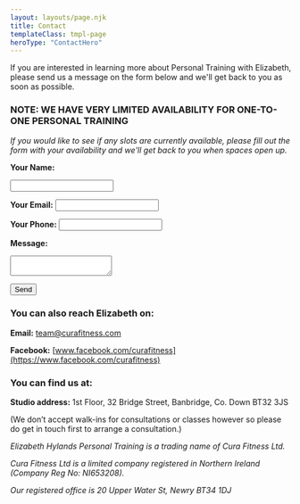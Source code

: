 ```yaml
---
layout: layouts/page.njk
title: Contact
templateClass: tmpl-page
heroType: "ContactHero"
---
```



If you are interested in learning more about Personal Training with Elizabeth, please send us a message on the form below and we'll get back to you as soon as possible.

### NOTE: WE HAVE VERY LIMITED AVAILABILITY FOR ONE-TO-ONE PERSONAL TRAINING

_If you would like to see if any slots are currently available, please fill out the form with your availability and we'll get back to you when spaces open up._


<div class="ash-form">
<form name="contact" method="POST" data-netlify="true" action="/contact-success">
<input type="hidden" name="form-name" value="contact" />  

<label><strong>Your Name:</strong></label>

<input type="text" name="name" />   

<label><strong>Your Email:</strong></label>
<input type="email" name="email" />

<label><strong>Your Phone:</strong></label>
<input type="phone" name="phone" />


<label><strong>Message:</strong></label>
<textarea name="message"></textarea>


<button type="submit" className="goldbutton">Send</button>

</form>
</div>


### You can also reach Elizabeth on:

**Email:** team@curafitness.com

**Facebook:** [www.facebook.com/curafitness](https://www.facebook.com/curafitness)

### You can find us at:

**Studio address:** 1st Floor, 32 Bridge Street, Banbridge, Co. Down BT32 3JS

(We don’t accept walk-ins for consultations or classes however so please do get in touch first to arrange a consultation.)

_Elizabeth Hylands Personal Training is a trading name of Cura Fitness Ltd._

_Cura Fitness Ltd is a limited company registered in Northern Ireland (Company Reg No: NI653208)._

_Our registered office is 20 Upper Water St, Newry BT34 1DJ_